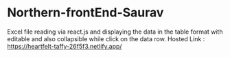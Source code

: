 # Northern-frontEnd-Saurav
Excel file reading via react.js and displaying the data in the table format with editable and also collapsible while click on the data row.
Hosted Link : https://heartfelt-taffy-26f5f3.netlify.app/
